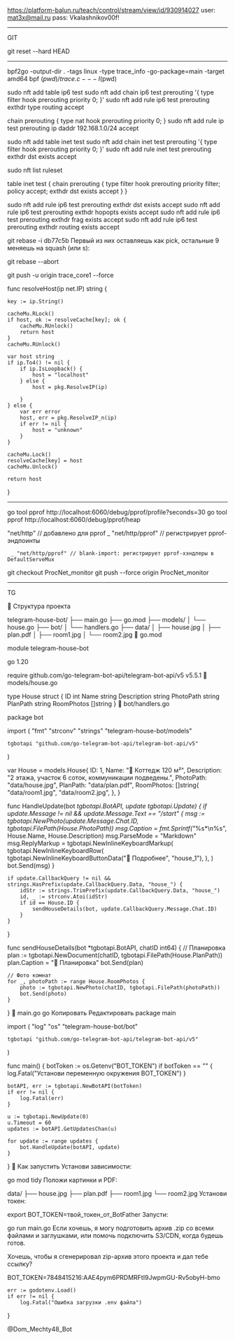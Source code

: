 
https://platform-balun.ru/teach/control/stream/view/id/930914027
user: mat3x@mail.ru
pass: Vkalashnikov00f!

__________________________________________________
GIT

git reset --hard HEAD
____________________________________________________



bpf2go -output-dir . -tags linux -type trace_info -go-package=main -target amd64 bpf $(pwd)/trace.c -- -I$(pwd)



sudo nft add table ip6 test
sudo nft add chain ip6 test prerouting '{ type filter hook prerouting priority 0; }'
sudo nft add rule ip6 test prerouting exthdr type routing accept

chain prerouting {
    type nat hook prerouting priority 0;
}
sudo nft add rule ip test prerouting ip daddr 192.168.1.0/24 accept




sudo nft add table inet test
sudo nft add chain inet test prerouting '{ type filter hook prerouting priority 0; }'
sudo nft add rule inet test prerouting exthdr dst exists accept


sudo nft list ruleset

table inet test {
        chain prerouting {
                type filter hook prerouting priority filter; policy accept;
                exthdr dst exists accept
        }
}


sudo nft add rule ip6 test prerouting exthdr dst exists accept
sudo nft add rule ip6 test prerouting exthdr hopopts exists accept
sudo nft add rule ip6 test prerouting exthdr frag exists accept
sudo nft add rule ip6 test prerouting exthdr routing exists accept



git rebase -i db77c5b 
Первый из них оставляешь как pick, остальные 9 меняешь на squash (или s):

git rebase --abort


git push -u origin trace_core1 --force


func resolveHost(ip net.IP) string {

	key := ip.String()

	cacheMu.RLock()
	if host, ok := resolveCache[key]; ok {
		cacheMu.RUnlock()
		return host
	}
	cacheMu.RUnlock()

	var host string
	if ip.To4() != nil {
		if ip.IsLoopback() {
			host = "localhost"
		} else {
			host = pkg.ResolveIP(ip)

		}
	} else {
		var err error
		host, err = pkg.ResolveIP_n(ip)
		if err != nil {
			host = "unknown"
		}
	}

	cacheMu.Lock()
	resolveCache[key] = host
	cacheMu.Unlock()

	return host
}







_______________________________________________________________________________________________


go tool pprof http://localhost:6060/debug/pprof/profile?seconds=30
go tool pprof http://localhost:6060/debug/pprof/heap



"net/http"      // добавлено для pprof
	_ "net/http/pprof" // регистрирует pprof-эндпоинты

     _ "net/http/pprof" // blank-import: регистрирует pprof-хэндлеры в DefaultServeMux



git checkout ProcNet_monitor
git push --force origin ProcNet_monitor


______________________________________________________________________________________________
TG

📁 Структура проекта

telegram-house-bot/
├── main.go
├── go.mod
├── models/
│   └── house.go
├── bot/
│   └── handlers.go
├── data/
│   ├── house.jpg
│   ├── plan.pdf
│   ├── room1.jpg
│   └── room2.jpg
🔧 go.mod

module telegram-house-bot

go 1.20

require github.com/go-telegram-bot-api/telegram-bot-api/v5 v5.5.1
🧱 models/house.go


type House struct {
	ID          int
	Name        string
	Description string
	PhotoPath   string
	PlanPath    string
	RoomPhotos  []string
}
🤖 bot/handlers.go

package bot

import (
	"fmt"
	"strconv"
	"strings"
	"telegram-house-bot/models"

	tgbotapi "github.com/go-telegram-bot-api/telegram-bot-api/v5"
)

var House = models.House{
	ID:          1,
	Name:        "🏡 Коттедж 120 м²",
	Description: "2 этажа, участок 6 соток, коммуникации подведены.",
	PhotoPath:   "data/house.jpg",
	PlanPath:    "data/plan.pdf",
	RoomPhotos: []string{
		"data/room1.jpg",
		"data/room2.jpg",
	},
}

func HandleUpdate(bot *tgbotapi.BotAPI, update tgbotapi.Update) {
	if update.Message != nil && update.Message.Text == "/start" {
		msg := tgbotapi.NewPhoto(update.Message.Chat.ID, tgbotapi.FilePath(House.PhotoPath))
		msg.Caption = fmt.Sprintf("*%s*\n%s", House.Name, House.Description)
		msg.ParseMode = "Markdown"
		msg.ReplyMarkup = tgbotapi.NewInlineKeyboardMarkup(
			tgbotapi.NewInlineKeyboardRow(
				tgbotapi.NewInlineKeyboardButtonData("📄 Подробнее", "house_1"),
			),
		)
		bot.Send(msg)
	}

	if update.CallbackQuery != nil && strings.HasPrefix(update.CallbackQuery.Data, "house_") {
		idStr := strings.TrimPrefix(update.CallbackQuery.Data, "house_")
		id, _ := strconv.Atoi(idStr)
		if id == House.ID {
			sendHouseDetails(bot, update.CallbackQuery.Message.Chat.ID)
		}
	}
}

func sendHouseDetails(bot *tgbotapi.BotAPI, chatID int64) {
	// Планировка
	plan := tgbotapi.NewDocument(chatID, tgbotapi.FilePath(House.PlanPath))
	plan.Caption = "📐 Планировка"
	bot.Send(plan)

	// Фото комнат
	for _, photoPath := range House.RoomPhotos {
		photo := tgbotapi.NewPhoto(chatID, tgbotapi.FilePath(photoPath))
		bot.Send(photo)
	}
}
🚀 main.go
go
Копировать
Редактировать
package main

import (
	"log"
	"os"
	"telegram-house-bot/bot"

	tgbotapi "github.com/go-telegram-bot-api/telegram-bot-api/v5"
)

func main() {
	botToken := os.Getenv("BOT_TOKEN")
	if botToken == "" {
		log.Fatal("Установи переменную окружения BOT_TOKEN")
	}

	botAPI, err := tgbotapi.NewBotAPI(botToken)
	if err != nil {
		log.Fatal(err)
	}

	u := tgbotapi.NewUpdate(0)
	u.Timeout = 60
	updates := botAPI.GetUpdatesChan(u)

	for update := range updates {
		bot.HandleUpdate(botAPI, update)
	}
}
🧪 Как запустить
Установи зависимости:


go mod tidy
Положи картинки и PDF:


data/
├── house.jpg
├── plan.pdf
├── room1.jpg
└── room2.jpg
Установи токен:


export BOT_TOKEN=твой_токен_от_BotFather
Запусти:


go run main.go
Если хочешь, я могу подготовить архив .zip со всеми файлами и заглушками, или помочь подключить S3/CDN, когда будешь готов.

Хочешь, чтобы я сгенерировал zip-архив этого проекта и дал тебе ссылку?


BOT_TOKEN=7848415216:AAE4pym6PRDMRFtI9JwpmGU-Rv5obyH-bmo

	err := godotenv.Load()
	if err != nil {
		log.Fatal("Ошибка загрузки .env файла")
}


@Dom_Mechty48_Bot









